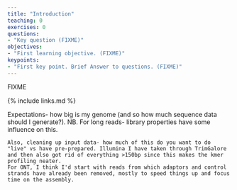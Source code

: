 ```yaml
---
title: "Introduction"
teaching: 0
exercises: 0
questions:
- "Key question (FIXME)"
objectives:
- "First learning objective. (FIXME)"
keypoints:
- "First key point. Brief Answer to questions. (FIXME)"
---
```

FIXME

{% include links.md %}




Expectations- how big is my genome (and so how much sequence data should I generate?). 
    NB. For long reads- library properties have some influence on this.
    
    Also, cleaning up input data- how much of this do you want to do "live" vs have pre-prepared. Illumina I have taken through TrimGalore and then also got rid of everything >150bp since this makes the kmer profiling neater. 
    For ONT, I think I'd start with reads from which adaptors and control strands have already been removed, mostly to speed things up and focus time on the assembly. 